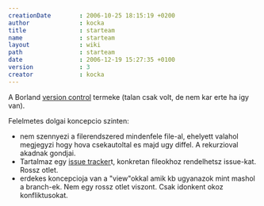 ```yaml
---
creationDate        : 2006-10-25 18:15:19 +0200 
author              : kocka 
title               : starteam 
name                : starteam 
layout              : wiki 
path                : starteam 
date                : 2006-12-19 15:27:35 +0100 
version             : 3 
creator             : kocka 
---
```

A Borland [version control](version%20control.html) termeke (talan csak volt, de nem kar erte ha igy van).

Felelmetes dolgai koncepcio szinten:

*   nem szennyezi a filerendszered mindenfele file-al, ehelyett valahol megjegyzi hogy hova csekautoltal es majd ugy diffel. A rekurzioval akadnak gondjai.
*   Tartalmaz egy [issue tracker](issue%20tracker.html)t, konkretan fileokhoz rendelhetsz issue-kat. Rossz otlet.
*   erdekes koncepcioja van a "view"okkal amik kb ugyanazok mint mashol a branch-ek. Nem egy rossz otlet viszont. Csak idonkent okoz konfliktusokat.


